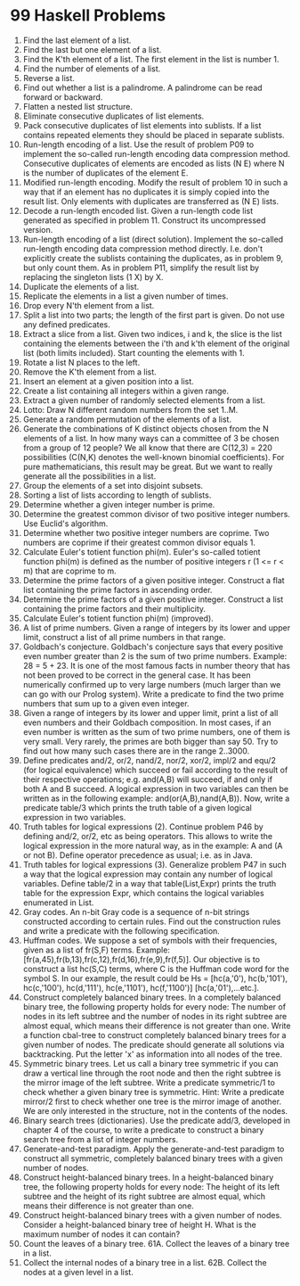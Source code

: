 99 Haskell Problems
===================

1. Find the last element of a list.
2. Find the last but one element of a list.
3. Find the K'th element of a list. The first element in the list is number 1.
4. Find the number of elements of a list.
5. Reverse a list.
6. Find out whether a list is a palindrome. A palindrome can be read forward or backward.
7. Flatten a nested list structure.
8. Eliminate consecutive duplicates of list elements.
9. Pack consecutive duplicates of list elements into sublists. If a list contains repeated elements they should be placed in separate sublists.
10. Run-length encoding of a list. Use the result of problem P09 to implement the so-called run-length encoding data compression method. Consecutive duplicates of elements are encoded as lists (N E) where N is the number of duplicates of the element E.
11. Modified run-length encoding. Modify the result of problem 10 in such a way that if an element has no duplicates it is simply copied into the result list. Only elements with duplicates are transferred as (N E) lists.
12. Decode a run-length encoded list. Given a run-length code list generated as specified in problem 11. Construct its uncompressed version.
13. Run-length encoding of a list (direct solution). Implement the so-called run-length encoding data compression method directly. I.e. don't explicitly create the sublists containing the duplicates, as in problem 9, but only count them. As in problem P11, simplify the result list by replacing the singleton lists (1 X) by X.
14. Duplicate the elements of a list.
15. Replicate the elements in a list a given number of times.
16. Drop every N'th element from a list.
17. Split a list into two parts; the length of the first part is given. Do not use any defined predicates.
18. Extract a slice from a list. Given two indices, i and k, the slice is the list containing the elements between the i'th and k'th element of the original list (both limits included). Start counting the elements with 1.
19. Rotate a list N places to the left.
20. Remove the K'th element from a list.
21. Insert an element at a given position into a list.
22. Create a list containing all integers within a given range.
23. Extract a given number of randomly selected elements from a list.
24. Lotto: Draw N different random numbers from the set 1..M.
25. Generate a random permutation of the elements of a list.
26. Generate the combinations of K distinct objects chosen from the N elements of a list. In how many ways can a committee of 3 be chosen from a group of 12 people? We all know that there are C(12,3) = 220 possibilities (C(N,K) denotes the well-known binomial coefficients). For pure mathematicians, this result may be great. But we want to really generate all the possibilities in a list.
27. Group the elements of a set into disjoint subsets.
28. Sorting a list of lists according to length of sublists.
31. Determine whether a given integer number is prime.
32. Determine the greatest common divisor of two positive integer numbers. Use Euclid's algorithm.
33. Determine whether two positive integer numbers are coprime. Two numbers are coprime if their greatest common divisor equals 1.
34. Calculate Euler's totient function phi(m). Euler's so-called totient function phi(m) is defined as the number of positive integers r (1 <= r < m) that are coprime to m. 
35. Determine the prime factors of a given positive integer. Construct a flat list containing the prime factors in ascending order.
36. Determine the prime factors of a given positive integer. Construct a list containing the prime factors and their multiplicity.
37. Calculate Euler's totient function phi(m) (improved).
39. A list of prime numbers. Given a range of integers by its lower and upper limit, construct a list of all prime numbers in that range.
40. Goldbach's conjecture. Goldbach's conjecture says that every positive even number greater than 2 is the sum of two prime numbers. Example: 28 = 5 + 23. It is one of the most famous facts in number theory that has not been proved to be correct in the general case. It has been numerically confirmed up to very large numbers (much larger than we can go with our Prolog system). Write a predicate to find the two prime numbers that sum up to a given even integer.
41. Given a range of integers by its lower and upper limit, print a list of all even numbers and their Goldbach composition. In most cases, if an even number is written as the sum of two prime numbers, one of them is very small. Very rarely, the primes are both bigger than say 50. Try to find out how many such cases there are in the range 2..3000.
46. Define predicates and/2, or/2, nand/2, nor/2, xor/2, impl/2 and equ/2 (for logical equivalence) which succeed or fail according to the result of their respective operations; e.g. and(A,B) will succeed, if and only if both A and B succeed. A logical expression in two variables can then be written as in the following example: and(or(A,B),nand(A,B)). Now, write a predicate table/3 which prints the truth table of a given logical expression in two variables.
47. Truth tables for logical expressions (2). Continue problem P46 by defining and/2, or/2, etc as being operators. This allows to write the logical expression in the more natural way, as in the example: A and (A or not B). Define operator precedence as usual; i.e. as in Java.
48. Truth tables for logical expressions (3). Generalize problem P47 in such a way that the logical expression may contain any number of logical variables. Define table/2 in a way that table(List,Expr) prints the truth table for the expression Expr, which contains the logical variables enumerated in List.
49. Gray codes. An n-bit Gray code is a sequence of n-bit strings constructed according to certain rules. Find out the construction rules and write a predicate with the following specification.
50. Huffman codes. We suppose a set of symbols with their frequencies, given as a list of fr(S,F) terms. Example: [fr(a,45),fr(b,13),fr(c,12),fr(d,16),fr(e,9),fr(f,5)]. Our objective is to construct a list hc(S,C) terms, where C is the Huffman code word for the symbol S. In our example, the result could be Hs = [hc(a,'0'), hc(b,'101'), hc(c,'100'), hc(d,'111'), hc(e,'1101'), hc(f,'1100')] [hc(a,'01'),...etc.].
55. Construct completely balanced binary trees. In a completely balanced binary tree, the following property holds for every node: The number of nodes in its left subtree and the number of nodes in its right subtree are almost equal, which means their difference is not greater than one. Write a function cbal-tree to construct completely balanced binary trees for a given number of nodes. The predicate should generate all solutions via backtracking. Put the letter 'x' as information into all nodes of the tree.
56. Symmetric binary trees. Let us call a binary tree symmetric if you can draw a vertical line through the root node and then the right subtree is the mirror image of the left subtree. Write a predicate symmetric/1 to check whether a given binary tree is symmetric. Hint: Write a predicate mirror/2 first to check whether one tree is the mirror image of another. We are only interested in the structure, not in the contents of the nodes.
57. Binary search trees (dictionaries). Use the predicate add/3, developed in chapter 4 of the course, to write a predicate to construct a binary search tree from a list of integer numbers.
58. Generate-and-test paradigm. Apply the generate-and-test paradigm to construct all symmetric, completely balanced binary trees with a given number of nodes.
59. Construct height-balanced binary trees. In a height-balanced binary tree, the following property holds for every node: The height of its left subtree and the height of its right subtree are almost equal, which means their difference is not greater than one.
60. Construct height-balanced binary trees with a given number of nodes. Consider a height-balanced binary tree of height H. What is the maximum number of nodes it can contain?
61. Count the leaves of a binary tree.
61A. Collect the leaves of a binary tree in a list.
62. Collect the internal nodes of a binary tree in a list.
62B. Collect the nodes at a given level in a list.
